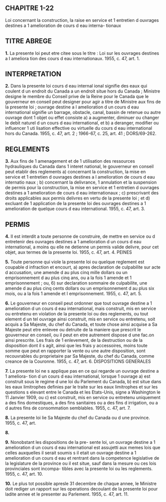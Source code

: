 
## CHAPITRE 1-22
Loi concernant la construction, la raise en
service et 1 entretien d ouvrages destines
a 1 amelioration de cours d eau interna-
tionaux

## TITRE ABREGE

**1.** La presente loi peut etre citee sous le
titre : Loi sur les ouvrages destines a I ameliora
tion des cours d eau internationaux. 1955, c. 47,
art. 1.

## INTERPRETATION

**2.** Dans la presente loi
cours d eau internal ional signifie des eaux
qui coulent d un endroit du Canada a un
endroit situe hors du Canada ;
Ministre designe le membre du Conseil
prive de la Reine pour le Canada que le
gouverneur en conseil peut designer pour
agir a titre de Ministre aux fins de la
presente loi ;
ouvrage destine a I amelioration d un cours
d eau international signifie un barrage,
obstacle, canal, bassin de retenue ou autre
ouvrage dont 1 objet ou effet consiste
a) a augmenter, diminuer ou changer le
debit naturel d un cours d eau international,
et
b) a deranger, modifier ou influencer 1 uti
lisation effective ou virtuelle du cours d eau
international hors du Canada. 1955, c. 47,
art. 2 ; 1966-67, c. 25, art. 41 ; DORS/69-262.

## REGLEMENTS

**3.** Aux fins de 1 amenagement et de
1 utilisation des ressources hydrauliques du
Canada dans 1 interet national, le gouverneur
en conseil peut etablir des reglements
a) concernant la construction, la mise en
service et 1 entretien d ouvrages destines a
I amelioration de cours d eau internatio
naux ;
b) concernant la delivrance, 1 annulation et
la suspension de permis pour la construction,
la mise en service et 1 entretien d ouvrages
destines a 1 amelioration de cours d eau
internationaux ;
c) prescrivant des droits applicables aux
permis delivres en vertu de la presente loi ;
et
d) excluant de 1 application de la presente
loi des ouvrages destines a 1 amelioration
de quelque cours d eau international. 1955,
c. 47, art. 3.

## PERMIS

**4.** II est interdit a toute personne de
construire, de mettre en service ou d entretenir
des ouvrages destines a 1 amelioration d un
cours d eau international, a moins qu elle ne
detienne un permis valide delivre, pour cet
objet, aux termes de la presente loi. 1955, c.
47, art. 4.
PEINES

**5.** Toute personne qui viole la presente loi
ou quelque reglement est coupable d infraction
et encourt,
a) apres declaration de culpabilite sur acte
d accusation, une amende d au plus cinq
mille dollars ou un emprisonnement d au
plus cinq ans, ou a la fois 1 amende et
1
emprisonnement ; ou,
6) sur declaration sommaire de culpabilite,
une amende d au plus cinq cents dollars ou
un emprisonnement d au plus six mois, ou
a la fois 1 amende et I emprisonnement.
1955, c. 47, art. 5.

**6.** Le gouverneur en conseil peut ordonner
que tout ouvrage destine a 1 amelioration
d un cours d eau international, mais construit,
mis en service ou entretenu en violation de la
presente loi ou des reglements, ou tout
element d un tel ouvrage ainsi construit, mis
en service ou entretenu, soit acquis a Sa
Majeste, du chef du Canada, et toute chose
ainsi acquise a Sa Majeste peut etre enlevee
ou detruite de la maniere que prescrit le
gouverneur en conseil, ou il peut en etre
autrement dispose d une fac.on ainsi prescrite.
Les frais de 1 enlevement, de la destruction
ou de la disposition dont il s agit, ainsi que
les frais y accessoires, moins toute somme que
peut en rapporter la vente ou une autre
disposition, sont recouvrables du proprietaire
par Sa Majeste, du chef du Canada, comme
creance de la Couronne. 1955, c. 47, art. 6.
DISPOSITIONS GENERALES

**7.** La presente loi ne s applique pas en ce
qui regarde un ouvrage destine a 1 ameliora-
tion d un cours d eau international, lorsque
1 ouvrage
a) est construit sous le regime d une loi du
Parlement du Canada,
b) est situe dans les eaux limitrophes
definies par le traite sur les eaux limitrophes
et sur les questions s elevant entre le Canada
et les Etats-Unis, signe a Washington le 11
Janvier 1909, ou
c) est construit, mis en service ou entretenu
uniquement a des fins domestiques, a des
fins sanitaires ou a des fins d irrigation, ou
a d autres fins de consommation semblables.
1955, c. 47, art. 7.

**8.** La presente loi lie Sa Majeste du chef
du Canada ou d une province. 1955, c. 47, art.

**8.**

**9.** Nonobstant les dispositions de la pre-
sente loi, un ouvrage destine a 1 amelioration
d un cours d eau international est assujetti
aux memes lois que celles auxquelles il serait
soumis s il etait un ouvrage destine a
1 amelioration d un cours d eau et rentrant
dans la competence legislative de la legislature
de la province ou il est situe, sauf dans la
mesure ou ces lois provinciales sont incompa-
tibles avec la presente loi ou les reglements.
1955, c. 47, art. 10.

**10.** Le plus tot possible apresle 31 decembre
de chaque annee, le Ministre doit rediger un
rapport sur les operations decoulant de la
presente loi pour ladite annee et le presenter
au Parlement. 1955, c. 47, art. 11.
